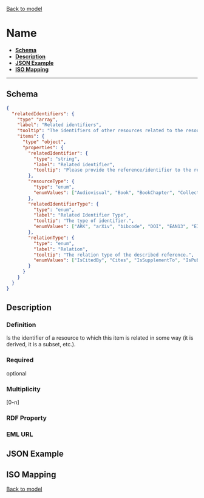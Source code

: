 [Back to model](_base.md)

# Name

- **[Schema](#schema)**
- **[Description](#description)**
- **[JSON Example](#json-example)**
- **[ISO Mapping](#iso-mapping)**
---
## Schema
```json
{
  "relatedIdentifiers": {
    "type" "array",
    "label": "Related identifiers",
    "tooltip": "The identifiers of other resources related to the resource such as a URN, URI or an ISBN number.",
    "items": {
      "type" "object",
      "properties": {
        "relatedIdentifier": {
          "type": "string",
          "label": "Related identifier",
          "tooltip": "Please provide the reference/identifier to the related resource."
        },
        "resourceType": {
          "type": "enum",
          "enumValues": ["Audiovisual", "Book", "BookChapter", "Collection", "ComputationalNotebook", "ConferencePaper", "ConferenceProceeding", "DataPaper", "Dataset", "Dissertation", "Event", "Image", "InteractiveResource", "Journal", "JournalArticle", "Model", "OutputManagementPlan", "PeerReview", "PhysicalObject", "Preprint", "Report", "Service", "Software", "Sound", "Standard", "Text", "Workflow", "Other"]
        },
        "relatedIdentifierType": {
          "type": "enum",
          "label": "Related Identifier Type",
          "tooltip": "The type of identifier.",
          "enumValues": ["ARK", "arXiv", "bibcode", "DOI", "EAN13", "EISSN", "Handle", "ISBN", "ISSN", "ISTC", "LISSN", "LSID", "ORCID", "PMID", "PURL", "UPC", "URL", "URN", "w3id", "URI"]
        },
        "relationType": {
          "type": "enum",
          "label": "Relation",
          "tooltip": "The relation type of the described reference.",
          "enumValues": ["IsCitedBy", "Cites", "IsSupplementTo", "IsPublishedIn", "IsSupplementedBy", "IsContinuedBy", "Continues", "HasMetadata", "IsMetadataFor", "IsNewVersionOf", "IsPreviousVersionOf", "IsPartOf", "HasPart", "IsReferencedBy", "References", "IsDocumentedBy", "Documents", "isCompiledBy", "Compiles", "IsVariantFormOf", "IsOriginalFormOf", "IsIdenticalTo", "IsReviewedBy", "Reviews", "IsDerivedFrom", "IsSourceOf", "Describes", "IsDescribedBy", "HasVersion", "IsVersionOf", "Requires", "IsRequiredBy", "Obsoletes", "IsObsoletedBy"]
        }
      }
    }
  }
}
```
## Description
### Definition
Is the identifier of a resource to which this item is related in some way (it is derived, it is a subset, etc.).
### Required
optional
### Multiplicity
[0-n]
### RDF Property
### EML URL

## JSON Example

## ISO Mapping

[Back to model](_base.md)
